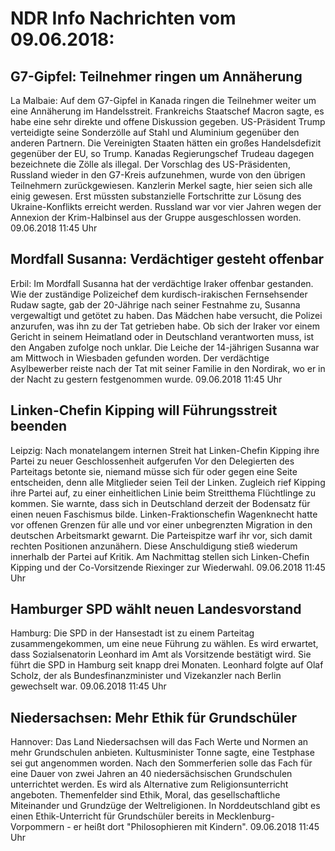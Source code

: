 # NDR Info Nachrichten vom 09.06.2018:


## G7-Gipfel: Teilnehmer ringen um Annäherung
La Malbaie: Auf dem G7-Gipfel in Kanada ringen die Teilnehmer weiter um eine Annäherung im Handelsstreit. Frankreichs Staatschef Macron sagte, es habe eine sehr direkte und offene Diskussion gegeben. US-Präsident Trump verteidigte seine Sonderzölle auf Stahl und Aluminium gegenüber den anderen Partnern. Die Vereinigten Staaten hätten ein großes Handelsdefizit gegenüber der EU, so Trump. Kanadas Regierungschef Trudeau dagegen bezeichnete die Zölle als illegal. Der Vorschlag des US-Präsidenten, Russland wieder in den G7-Kreis aufzunehmen, wurde von den übrigen Teilnehmern zurückgewiesen. Kanzlerin Merkel sagte, hier seien sich alle einig gewesen. Erst müssten substanzielle Fortschritte zur Lösung des Ukraine-Konflikts erreicht werden. Russland war vor vier Jahren wegen der Annexion der Krim-Halbinsel aus der Gruppe ausgeschlossen worden. 09.06.2018 11:45 Uhr 

## Mordfall Susanna: Verdächtiger gesteht offenbar
Erbil: Im Mordfall Susanna hat der verdächtige Iraker offenbar gestanden. Wie der zuständige Polizeichef dem kurdisch-irakischen Fernsehsender Rudaw sagte, gab der 20-Jährige nach seiner Festnahme zu, Susanna vergewaltigt und getötet zu haben. Das Mädchen habe versucht, die Polizei anzurufen, was ihn zu der Tat getrieben habe. Ob sich der Iraker vor einem Gericht in seinem Heimatland oder in Deutschland verantworten muss, ist den Angaben zufolge noch unklar. Die Leiche der 14-jährigen Susanna war am Mittwoch in Wiesbaden gefunden worden. Der verdächtige Asylbewerber reiste nach der Tat mit seiner Familie in den Nordirak, wo er in der Nacht zu gestern festgenommen wurde. 09.06.2018 11:45 Uhr 

## Linken-Chefin Kipping will Führungsstreit beenden
Leipzig: Nach monatelangem internen Streit hat Linken-Chefin Kipping ihre Partei zu neuer Geschlossenheit aufgerufen Vor den Delegierten des Parteitags betonte sie, niemand müsse sich für oder gegen eine Seite entscheiden, denn alle Mitglieder seien Teil der Linken. Zugleich rief Kipping ihre Partei auf, zu einer einheitlichen Linie beim Streitthema Flüchtlinge zu kommen. Sie warnte, dass sich in Deutschland derzeit der Bodensatz für einen neuen Faschismus bilde. Linken-Fraktionschefin Wagenknecht hatte vor offenen Grenzen für alle und vor einer unbegrenzten Migration in den deutschen Arbeitsmarkt gewarnt. Die Parteispitze warf ihr vor, sich damit rechten Positionen anzunähern. Diese Anschuldigung stieß wiederum innerhalb der Partei auf Kritik. Am Nachmittag stellen sich Linken-Chefin Kipping und der Co-Vorsitzende Riexinger zur Wiederwahl. 09.06.2018 11:45 Uhr 

## Hamburger SPD wählt neuen Landesvorstand
Hamburg: Die SPD in der Hansestadt ist zu einem Parteitag zusammengekommen, um eine neue Führung zu wählen. Es wird erwartet, dass Sozialsenatorin Leonhard im Amt als Vorsitzende bestätigt wird. Sie führt die SPD in Hamburg seit knapp drei Monaten. Leonhard folgte auf Olaf Scholz, der als Bundesfinanzminister und Vizekanzler nach Berlin gewechselt war. 09.06.2018 11:45 Uhr 

## Niedersachsen: Mehr Ethik für Grundschüler
Hannover:	Das Land Niedersachsen will das Fach Werte und Normen an mehr Grundschulen anbieten. Kultusminister Tonne sagte, eine Testphase sei gut angenommen worden. Nach den Sommerferien solle das Fach für eine Dauer von zwei Jahren an 40 niedersächsischen Grundschulen unterrichtet werden. Es wird als Alternative zum Religionsunterricht angeboten. Themenfelder sind Ethik, Moral, das gesellschaftliche Miteinander und Grundzüge der Weltreligionen. In Norddeutschland gibt es einen Ethik-Unterricht für Grundschüler bereits in Mecklenburg-Vorpommern - er heißt dort "Philosophieren mit Kindern". 09.06.2018 11:45 Uhr 
